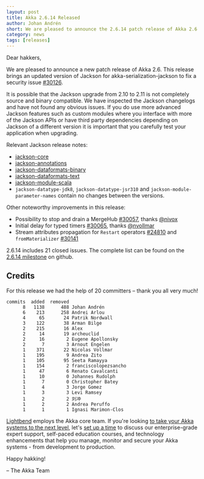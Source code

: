 ```yaml
---
layout: post
title: Akka 2.6.14 Released
author: Johan Andrén
short: We are pleased to announce the 2.6.14 patch release of Akka 2.6
category: news
tags: [releases]
---
```


Dear hakkers,

We are pleased to announce a new patch release of Akka 2.6. This release brings an updated version of Jackson for akka-serialization-jackson to fix a security issue [#30126](https://github.com/akka/akka/issues/30126).

It is possible that the Jackson upgrade from 2.10 to 2.11 is not completely source and binary compatible. We have inspected the Jackson changelogs and have not found any obvious issues. If you do use more advanced Jackson features such as custom modules where you interface with more of the Jackson APIs or have third party dependencies depending on Jackson of a different version it is important that you carefully test your application when upgrading.

Relevant Jackson release notes: 
 * [jackson-core](https://github.com/FasterXML/jackson-core/blob/jackson-core-2.11.4/release-notes/VERSION-2.x#L19-L49)
 * [jackson-annotations](https://github.com/FasterXML/jackson-annotations/blob/jackson-annotations-2.11.4/release-notes/VERSION-2.x#L14-L17)
 * [jackson-dataformats-binary](https://github.com/FasterXML/jackson-dataformats-binary/blob/jackson-dataformats-binary-2.11.4/release-notes/VERSION-2.x#L11-L48)
 * [jackson-dataformats-text](https://github.com/FasterXML/jackson-dataformats-text/blob/jackson-dataformats-text-2.11.4/release-notes/VERSION-2.x#L11-L56)
 * [jackson-module-scala](https://github.com/FasterXML/jackson-module-scala/blob/master/release-notes/VERSION.md#version-2114)
 * `jackson-datatype-jdk8`, `jackson-datatype-jsr310` and `jackson-module-parameter-names` contain no changes between the versions.

Other noteworthy improvements in this release:

 * Possibility to stop and drain a MergeHub [#30057](https://github.com/akka/akka/issues/30057), thanks [@nivox](https://github.com/akka/akka/issues?q=is%3Aissue+author%3Anivox)
 * Initial delay for typed timers [#30065](https://github.com/akka/akka/issues/30065), thanks [@nvollmar](https://github.com/akka/akka/issues?q=is%3Aissue+author%3Anvollmar)
 * Stream attributes propagation for `Restart` operators [#24810](https://github.com/akka/akka/issues/24810) and `fromMaterializer` [#30141](https://github.com/akka/akka/issues/30141)

2.6.14 includes 21 closed issues. The complete list can be found on the [2.6.14 milestone](https://github.com/akka/akka/milestone/175?closed=1) on github.

## Credits

For this release we had the help of 20 committers – thank you all very much!

```
commits  added  removed
      8   1138      488 Johan Andrén
      6    213      258 Andrei Arlou
      4     65       24 Patrik Nordwall
      3    122       38 Arman Bilge
      2    215       16 Alex
      2     14       19 archeuclid
      2     16        2 Eugene Apollonsky
      2      7        3 Arnout Engelen
      1    371       22 Nicolas Vollmar
      1    195        9 Andrea Zito
      1    105       95 Seeta Ramayya
      1    154        2 franciscolopezsancho
      1     47        6 Renato Cavalcanti
      1     10        0 Johannes Rudolph
      1      7        0 Christopher Batey
      1      4        3 Jorge Gomez
      1      3        3 Levi Ramsey
      1      2        2 刘冲
      1      2        2 Andrea Peruffo
      1      1        1 Ignasi Marimon-Clos
```

[Lightbend](https://www.lightbend.com/) employs the Akka core team. If you're looking [to take your Akka systems to the next level](https://www.lightbend.com/akka#subscription), let's [set up a time](https://www.lightbend.com/contact) to discuss our enterprise-grade expert support, self-paced education courses, and technology enhancements that help you manage, monitor and secure your Akka systems - from development to production.

Happy hakking!

– The Akka Team
